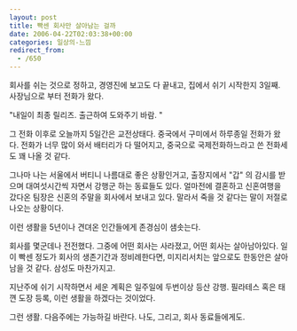 ```yaml
---
layout: post
title: 빡센 회사만 살아남는 걸까
date: 2006-04-22T02:03:38+00:00
categories: 일상의-느낌
redirect_from:
  - /650
---
```


회사를 쉬는 것으로 정하고, 경영진에 보고도 다 끝내고, 집에서 쉬기 시작한지 3일째. 사장님으로 부터 전화가 왔다.

"내일이 최종 릴리즈. 출근하여 도와주기 바람. "

그 전화 이후로 오늘까지 5일간은 교전상태다. 중국에서 구미에서 하루종일 전화가 왔다. 전화가 너무 많이 와서 배터리가 다 떨어지고, 중국으로 국제전화하느라고 쓴 전화세도 꽤 나올 것 같다.

그나마 나는 서울에서 버티니 나름대로 좋은 상황인거고, 출장지에서 "갑" 의 감시를 받으며 대여섯시간씩 자면서 강행군 하는 동료들도 있다. 얼마전에 결혼하고 신혼여행을 갔다온 팀장은 신혼의 주말을 회사에서 보내고 있다. 말라서 죽을 것 같다는 말이 저절로 나오는 상황이다.

이런 생활을 5년이나 견뎌온 인간들에게 존경심이 샘솟는다.

회사를 몇군데나 전전했다. 그중에 어떤 회사는 사라졌고, 어떤 회사는 살아남아있다. 일이 빡센 정도가 회사의 생존기간과 정비례한다면, 미지리서치는 앞으로도 한동안은 살아남을 것 같다. 삼성도 마찬가지고.

지난주에 쉬기 시작하면서 세운 계획은 일주일에 두번이상 등산 강행. 필라테스 혹은 태껸 도장 등록, 이런 생활을 하겠다는 것이었다.

그런 생활. 다음주에는 가능하길 바란다. 나도, 그리고, 회사 동료들에게도.
<div id=comments>
</div>
